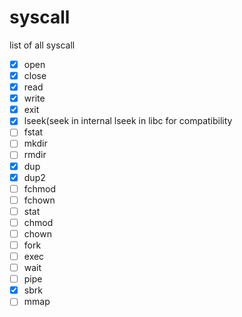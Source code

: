 # syscall
list of all syscall 
- [x] open
- [x] close
- [x] read
- [x] write
- [x] exit
- [x] lseek(seek in internal lseek in libc for compatibility
- [ ] fstat
- [ ] mkdir
- [ ] rmdir
- [x] dup
- [x] dup2
- [ ] fchmod
- [ ] fchown
- [ ] stat
- [ ] chmod
- [ ] chown
- [ ] fork
- [ ] exec
- [ ] wait
- [ ] pipe
- [x] sbrk
- [ ] mmap